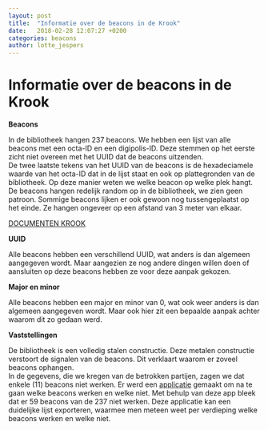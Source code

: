 ```yaml
---
layout: post
title:  "Informatie over de beacons in de Krook"
date:   2018-02-28 12:07:27 +0200
categories: beacons
author: lotte_jespers
---
```

# Informatie over de beacons in de Krook

<b>Beacons</b>
<p>In de bibliotheek hangen 237 beacons. 
We hebben een lijst van alle beacons met een octa-ID en een digipolis-ID. Deze stemmen op het eerste zicht niet overeen met het UUID dat de beacons uitzenden. <br>
De twee laatste tekens van het UUID van de beacons is de hexadeciamele waarde van het octa-ID dat in de lijst staat en ook op plattegronden van de bibliotheek. Op deze manier weten we welke beacon op welke plek hangt. <br>
De beacons hangen redelijk random op in de bibliotheek, we zien geen patroon. Sommige beacons lijken er ook gewoon nog tussengeplaatst op het einde. Ze hangen ongeveer op een afstand van 3 meter van elkaar.</p>

<a target="_blank" href="https://github.com/lab9k/BeaconDocumentatie/blob/gh-pages/DeKrook_OCTA-ID.zip">DOCUMENTEN KROOK</a>

<b>UUID</b>
<p>Alle beacons hebben een verschillend UUID, wat anders is dan algemeen aangegeven wordt. Maar aangezien ze nog andere dingen willen doen of aansluiten op deze beacons hebben ze voor deze aanpak gekozen.</p>

<b>Major en minor</b>
<p>Alle beacons hebben een major en minor van 0, wat ook weer anders is dan algemeen aangegeven wordt. Maar ook hier zit een bepaalde aanpak achter waarom dit zo gedaan werd.</p>

<b>Vaststellingen</b> 
<p>De bibliotheek is een volledig stalen constructie. Deze metalen constructie verstoort de signalen van de beacons. Dit verklaart waarom er zoveel beacons ophangen. <br>
In de gegevens, die we kregen van de betrokken partijen, zagen we dat enkele (11) beacons niet werken. Er werd een <a target="_blank" href="https://lab9k.github.io/BeaconDocumentatie/android/2018/03/02/werkende-beacons.html"> applicatie</a> gemaakt om na te gaan welke beacons werken en welke niet. Met behulp van deze app bleek dat er 59 beacons van de 237 niet werken. Deze applicatie kan een duidelijke lijst exporteren, waarmee men meteen weet per verdieping welke beacons werken en welke niet.
 </p>  
